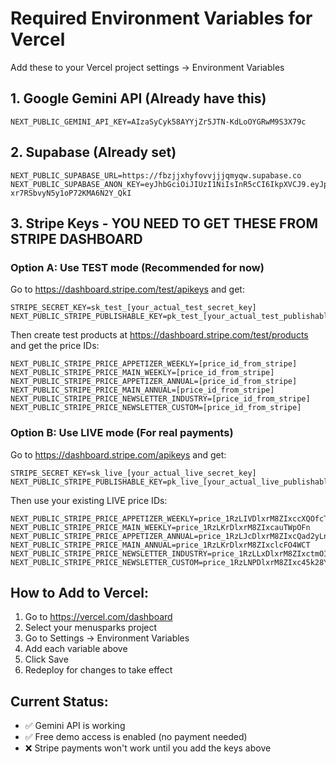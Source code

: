 # Required Environment Variables for Vercel

Add these to your Vercel project settings → Environment Variables

## 1. Google Gemini API (Already have this)
```
NEXT_PUBLIC_GEMINI_API_KEY=AIzaSyCyk58AYYjZr5JTN-KdLoOYGRwM9S3X79c
```

## 2. Supabase (Already set)
```
NEXT_PUBLIC_SUPABASE_URL=https://fbzjjxhyfovvjjjqmyqw.supabase.co
NEXT_PUBLIC_SUPABASE_ANON_KEY=eyJhbGciOiJIUzI1NiIsInR5cCI6IkpXVCJ9.eyJpc3MiOiJzdXBhYmFzZSIsInJlZiI6ImZiempqeGh5Zm92dmpqanFteXF3Iiwicm9sZSI6ImFub24iLCJpYXQiOjE3NTU2MzAwNjAsImV4cCI6MjA3MTIwNjA2MH0.mj5R4UVIQQvidYw-xr7RSbvyN5y1oP72KMA6N2Y_QkI
```

## 3. Stripe Keys - YOU NEED TO GET THESE FROM STRIPE DASHBOARD

### Option A: Use TEST mode (Recommended for now)
Go to https://dashboard.stripe.com/test/apikeys and get:
```
STRIPE_SECRET_KEY=sk_test_[your_actual_test_secret_key]
NEXT_PUBLIC_STRIPE_PUBLISHABLE_KEY=pk_test_[your_actual_test_publishable_key]
```

Then create test products at https://dashboard.stripe.com/test/products and get the price IDs:
```
NEXT_PUBLIC_STRIPE_PRICE_APPETIZER_WEEKLY=[price_id_from_stripe]
NEXT_PUBLIC_STRIPE_PRICE_MAIN_WEEKLY=[price_id_from_stripe]
NEXT_PUBLIC_STRIPE_PRICE_APPETIZER_ANNUAL=[price_id_from_stripe]
NEXT_PUBLIC_STRIPE_PRICE_MAIN_ANNUAL=[price_id_from_stripe]
NEXT_PUBLIC_STRIPE_PRICE_NEWSLETTER_INDUSTRY=[price_id_from_stripe]
NEXT_PUBLIC_STRIPE_PRICE_NEWSLETTER_CUSTOM=[price_id_from_stripe]
```

### Option B: Use LIVE mode (For real payments)
Go to https://dashboard.stripe.com/apikeys and get:
```
STRIPE_SECRET_KEY=sk_live_[your_actual_live_secret_key]
NEXT_PUBLIC_STRIPE_PUBLISHABLE_KEY=pk_live_[your_actual_live_publishable_key]
```

Then use your existing LIVE price IDs:
```
NEXT_PUBLIC_STRIPE_PRICE_APPETIZER_WEEKLY=price_1RzLIVDlxrM8ZIxccXQOfcT0
NEXT_PUBLIC_STRIPE_PRICE_MAIN_WEEKLY=price_1RzLKrDlxrM8ZIxcauTWpOFn
NEXT_PUBLIC_STRIPE_PRICE_APPETIZER_ANNUAL=price_1RzLJcDlxrM8ZIxcQad2yLn7
NEXT_PUBLIC_STRIPE_PRICE_MAIN_ANNUAL=price_1RzLKrDlxrM8ZIxclcFO4WCT
NEXT_PUBLIC_STRIPE_PRICE_NEWSLETTER_INDUSTRY=price_1RzLLxDlxrM8ZIxctmOIRPSU
NEXT_PUBLIC_STRIPE_PRICE_NEWSLETTER_CUSTOM=price_1RzLNPDlxrM8ZIxc45k28YfR
```

## How to Add to Vercel:
1. Go to https://vercel.com/dashboard
2. Select your menusparks project
3. Go to Settings → Environment Variables
4. Add each variable above
5. Click Save
6. Redeploy for changes to take effect

## Current Status:
- ✅ Gemini API is working
- ✅ Free demo access is enabled (no payment needed)
- ❌ Stripe payments won't work until you add the keys above